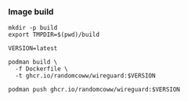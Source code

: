 ### Image build

```
mkdir -p build
export TMPDIR=$(pwd)/build

VERSION=latest

podman build \
  -f Dockerfile \
  -t ghcr.io/randomcoww/wireguard:$VERSION
```

```
podman push ghcr.io/randomcoww/wireguard:$VERSION
```